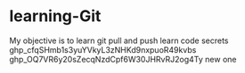 # learning-Git
My objective is to learn git pull and push 
learn code secrets 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
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  new one
